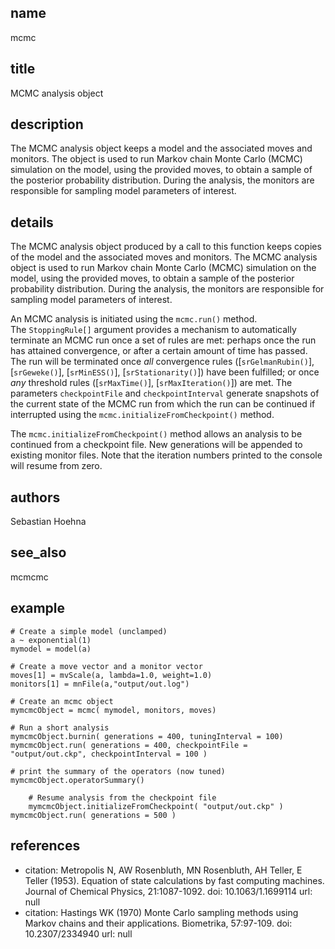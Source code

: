 ## name
mcmc
## title
MCMC analysis object
## description
The MCMC analysis object keeps a model and the associated moves and monitors. The object is used to run Markov chain Monte Carlo (MCMC) simulation on the model, using the provided moves, to obtain a sample of the posterior probability distribution. During the analysis, the monitors are responsible for sampling model parameters of interest.
## details
The MCMC analysis object produced by a call to this function keeps copies of the model and the associated moves and monitors. The MCMC analysis object is used to run Markov chain Monte Carlo (MCMC) simulation on the model, using the provided moves, to obtain a sample of the posterior probability distribution. During the analysis, the monitors are responsible for sampling model parameters of interest.

An MCMC analysis is initiated using the `mcmc.run()` method.  
The `StoppingRule[]` argument provides a mechanism to automatically terminate an MCMC run once a set of rules are met: perhaps once the run has attained convergence, or after a certain amount of time has passed.  The run will be terminated once *all* convergence rules ([`srGelmanRubin()`], [`srGeweke()`], [`srMinESS()`], [`srStationarity()`]) have been fulfilled; or once *any* threshold rules ([`srMaxTime()`], [`srMaxIteration()`]) are met.
The parameters `checkpointFile` and `checkpointInterval` generate snapshots of the current state of the MCMC run from which the run can be continued if interrupted using the `mcmc.initializeFromCheckpoint()` method.

The `mcmc.initializeFromCheckpoint()` method allows an analysis to be continued from a checkpoint file.
New generations will be appended to existing monitor files.
Note that the iteration numbers printed to the console will resume from zero.

## authors
Sebastian Hoehna
## see_also
mcmcmc
## example
	# Create a simple model (unclamped)
	a ~ exponential(1)
	mymodel = model(a)
	
	# Create a move vector and a monitor vector
	moves[1] = mvScale(a, lambda=1.0, weight=1.0)
	monitors[1] = mnFile(a,"output/out.log")
	
	# Create an mcmc object
	mymcmcObject = mcmc( mymodel, monitors, moves)
	
	# Run a short analysis
	mymcmcObject.burnin( generations = 400, tuningInterval = 100)
	mymcmcObject.run( generations = 400, checkpointFile = "output/out.ckp", checkpointInterval = 100 )
	
	# print the summary of the operators (now tuned)
	mymcmcObject.operatorSummary()

        # Resume analysis from the checkpoint file
        mymcmcObject.initializeFromCheckpoint( "output/out.ckp" )
	mymcmcObject.run( generations = 500 )
	
## references
- citation: Metropolis N, AW Rosenbluth, MN Rosenbluth, AH Teller, E Teller (1953).
    Equation of state calculations by fast computing machines. Journal of Chemical
    Physics, 21:1087-1092.
  doi: 10.1063/1.1699114
  url: null
- citation: Hastings WK (1970) Monte Carlo sampling methods using Markov chains and
    their applications. Biometrika, 57:97-109.
  doi: 10.2307/2334940
  url: null
